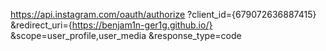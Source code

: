 https://api.instagram.com/oauth/authorize
  ?client_id={679072636887415}
  &redirect_uri={https://benjam1n-ger1g.github.io/}
  &scope=user_profile,user_media
  &response_type=code

